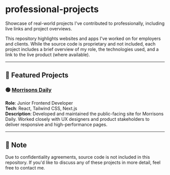 # professional-projects
Showcase of real-world projects I've contributed to professionally, including live links and project overviews.

This repository highlights websites and apps I've worked on for employers and clients. While the source code is proprietary and not included, each project includes a brief overview of my role, the technologies used, and a link to the live product (where available).

---

## 🧩 Featured Projects

### 🟢 [Morrisons Daily](https://www.morrisonsdaily.co.uk/)
**Role**: Junior Frontend Developer  
**Tech**: React, Tailwind CSS, Next.js  
**Description**: Developed and maintained the public-facing site for Morrisons Daily. Worked closely with UX designers and product stakeholders to deliver responsive and high-performance pages.

---

## 🚫 Note

Due to confidentiality agreements, source code is not included in this repository. If you'd like to discuss any of these projects in more detail, feel free to contact me.
